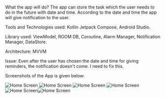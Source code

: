 What the app will do?
The app can store the task which the user needs to do in the future with date and time. 
According to the date and time the app will give notification to the user.

Tools and Technologies used:
Kotlin Jetpack Compose, Android Studio.

Library used:
ViewModel, ROOM DB, Coroutine, Alarm Manager, Notification Manager, DataStore<Preferences>.

Architecture: MVVM

Issue: Even after the user has chosen the date and time for giving reminders, the notification doesn't come. I need to fix this.

Screenshots of the App is given below:

![Home Screen](assets/Screenshot%202024-10-13%20160418.png) ![Home Screen](assets/Screenshot%202024-10-13%20160441.png)
![Home Screen](assets/Screenshot%202024-10-13%20160510.png) ![Home Screen](assets/Screenshot%202024-10-13%20160522.png
)
![Home Screen](assets/Screenshot%202024-10-13%20160536.png)![Home Screen](assets/Screenshot%202024-10-13%20160559.png)


